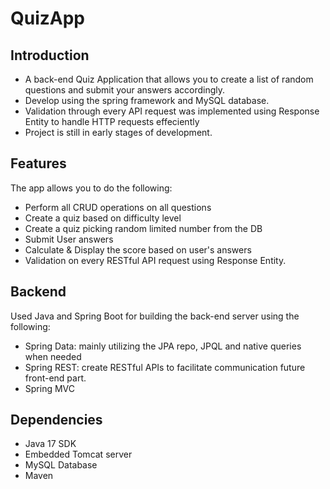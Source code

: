 # QuizApp
## Introduction
- A back-end Quiz Application that allows you to create a list of random questions and submit your answers accordingly.
- Develop using the spring framework and MySQL database.
- Validation through every API request was implemented using Response Entity to handle HTTP requests effeciently
- Project is still in early stages of development.

## Features
The app allows you to do the following:
- Perform all CRUD operations on all questions
- Create a quiz based on difficulty level  
- Create a quiz picking random limited number from the DB
- Submit User answers
- Calculate & Display the score based on user's answers 
- Validation on every RESTful API request using Response Entity.

## Backend
Used Java and Spring Boot for building the back-end server using the following:
- Spring Data: mainly utilizing the JPA repo, JPQL and native queries when needed
- Spring REST: create RESTful APIs to facilitate communication future front-end part.
- Spring MVC

## Dependencies
- Java 17 SDK
- Embedded Tomcat server
- MySQL Database
- Maven



